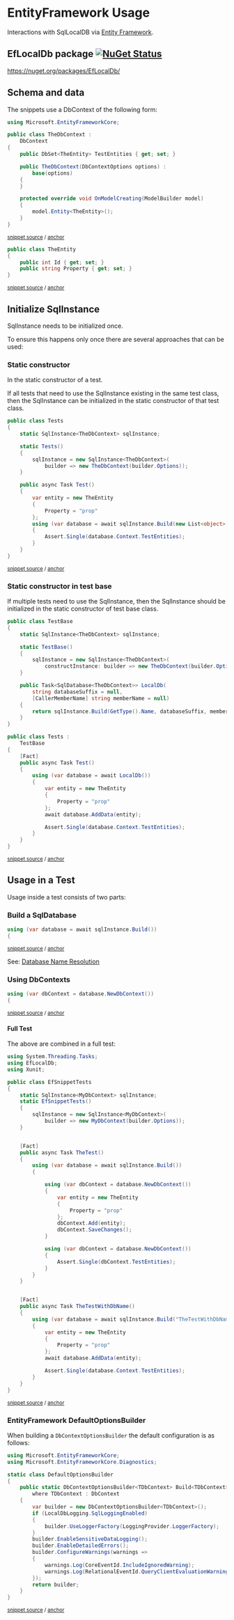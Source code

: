 <!--
GENERATED FILE - DO NOT EDIT
This file was generated by [MarkdownSnippets](https://github.com/SimonCropp/MarkdownSnippets).
Source File: /pages/mdsource/ef-usage.source.md
To change this file edit the source file and then run MarkdownSnippets.
-->

# EntityFramework Usage

Interactions with SqlLocalDB via [Entity Framework](https://docs.microsoft.com/en-us/ef/core/).


## EfLocalDb package [![NuGet Status](https://img.shields.io/nuget/v/EfLocalDb.svg)](https://www.nuget.org/packages/EfLocalDb/)

https://nuget.org/packages/EfLocalDb/


## Schema and data

The snippets use a DbContext of the following form:

<!-- snippet: TheDbContext.cs -->
<a id='snippet-TheDbContext.cs'/></a>
```cs
using Microsoft.EntityFrameworkCore;

public class TheDbContext :
    DbContext
{
    public DbSet<TheEntity> TestEntities { get; set; }

    public TheDbContext(DbContextOptions options) :
        base(options)
    {
    }

    protected override void OnModelCreating(ModelBuilder model)
    {
        model.Entity<TheEntity>();
    }
}
```
<sup>[snippet source](/src/EfLocalDb.Tests/Snippets/TheDbContext.cs#L1-L17) / [anchor](#snippet-TheDbContext.cs)</sup>
<!-- endsnippet -->

<!-- snippet: TheEntity.cs -->
<a id='snippet-TheEntity.cs'/></a>
```cs
public class TheEntity
{
    public int Id { get; set; }
    public string Property { get; set; }
}
```
<sup>[snippet source](/src/EfLocalDb.Tests/Snippets/TheEntity.cs#L1-L5) / [anchor](#snippet-TheEntity.cs)</sup>
<!-- endsnippet -->


## Initialize SqlInstance

SqlInstance needs to be initialized once.

To ensure this happens only once there are several approaches that can be used:


### Static constructor

In the static constructor of a test.

If all tests that need to use the SqlInstance existing in the same test class, then the SqlInstance can be initialized in the static constructor of that test class.

<!-- snippet: EfStaticConstructor -->
<a id='snippet-efstaticconstructor'/></a>
```cs
public class Tests
{
    static SqlInstance<TheDbContext> sqlInstance;

    static Tests()
    {
        sqlInstance = new SqlInstance<TheDbContext>(
            builder => new TheDbContext(builder.Options));
    }

    public async Task Test()
    {
        var entity = new TheEntity
        {
            Property = "prop"
        };
        using (var database = await sqlInstance.Build(new List<object> {entity}))
        {
            Assert.Single(database.Context.TestEntities);
        }
    }
}
```
<sup>[snippet source](/src/EfLocalDb.Tests/Snippets/StaticConstructor.cs#L8-L33) / [anchor](#snippet-efstaticconstructor)</sup>
<!-- endsnippet -->


### Static constructor in test base

If multiple tests need to use the SqlInstance, then the SqlInstance should be initialized in the static constructor of test base class.

<!-- snippet: EfTestBase -->
<a id='snippet-eftestbase'/></a>
```cs
public class TestBase
{
    static SqlInstance<TheDbContext> sqlInstance;

    static TestBase()
    {
        sqlInstance = new SqlInstance<TheDbContext>(
            constructInstance: builder => new TheDbContext(builder.Options));
    }

    public Task<SqlDatabase<TheDbContext>> LocalDb(
        string databaseSuffix = null,
        [CallerMemberName] string memberName = null)
    {
        return sqlInstance.Build(GetType().Name, databaseSuffix, memberName);
    }
}

public class Tests :
    TestBase
{
    [Fact]
    public async Task Test()
    {
        using (var database = await LocalDb())
        {
            var entity = new TheEntity
            {
                Property = "prop"
            };
            await database.AddData(entity);

            Assert.Single(database.Context.TestEntities);
        }
    }
}
```
<sup>[snippet source](/src/EfLocalDb.Tests/Snippets/TestBaseUsage.cs#L8-L47) / [anchor](#snippet-eftestbase)</sup>
<!-- endsnippet -->


## Usage in a Test

Usage inside a test consists of two parts:


### Build a SqlDatabase

<!-- snippet: EfBuildDatabase -->
<a id='snippet-efbuilddatabase'/></a>
```cs
using (var database = await sqlInstance.Build())
{
```
<sup>[snippet source](/src/EfLocalDb.Tests/Snippets/EfSnippetTests.cs#L19-L22) / [anchor](#snippet-efbuilddatabase)</sup>
<!-- endsnippet -->

See: [Database Name Resolution](/pages/directory-and-name-resolution.md#database-name-resolution)


### Using DbContexts

<!-- snippet: EfBuildContext -->
<a id='snippet-efbuildcontext'/></a>
```cs
using (var dbContext = database.NewDbContext())
{
```
<sup>[snippet source](/src/EfLocalDb.Tests/Snippets/EfSnippetTests.cs#L24-L27) / [anchor](#snippet-efbuildcontext)</sup>
<!-- endsnippet -->


#### Full Test

The above are combined in a full test:

<!-- snippet: EfSnippetTests.cs -->
<a id='snippet-EfSnippetTests.cs'/></a>
```cs
using System.Threading.Tasks;
using EfLocalDb;
using Xunit;

public class EfSnippetTests
{
    static SqlInstance<MyDbContext> sqlInstance;
    static EfSnippetTests()
    {
        sqlInstance = new SqlInstance<MyDbContext>(
            builder => new MyDbContext(builder.Options));
    }


    [Fact]
    public async Task TheTest()
    {
        using (var database = await sqlInstance.Build())
        {

            using (var dbContext = database.NewDbContext())
            {
                var entity = new TheEntity
                {
                    Property = "prop"
                };
                dbContext.Add(entity);
                dbContext.SaveChanges();
            }

            using (var dbContext = database.NewDbContext())
            {
                Assert.Single(dbContext.TestEntities);
            }
        }
    }


    [Fact]
    public async Task TheTestWithDbName()
    {
        using (var database = await sqlInstance.Build("TheTestWithDbName"))
        {
            var entity = new TheEntity
            {
                Property = "prop"
            };
            await database.AddData(entity);

            Assert.Single(database.Context.TestEntities);
        }
    }
}
```
<sup>[snippet source](/src/EfLocalDb.Tests/Snippets/EfSnippetTests.cs#L1-L53) / [anchor](#snippet-EfSnippetTests.cs)</sup>
<!-- endsnippet -->


### EntityFramework DefaultOptionsBuilder

When building a `DbContextOptionsBuilder` the default configuration is as follows:

<!-- snippet: DefaultOptionsBuilder.cs -->
<a id='snippet-DefaultOptionsBuilder.cs'/></a>
```cs
using Microsoft.EntityFrameworkCore;
using Microsoft.EntityFrameworkCore.Diagnostics;

static class DefaultOptionsBuilder
{
    public static DbContextOptionsBuilder<TDbContext> Build<TDbContext>()
        where TDbContext : DbContext
    {
        var builder = new DbContextOptionsBuilder<TDbContext>();
        if (LocalDbLogging.SqlLoggingEnabled)
        {
            builder.UseLoggerFactory(LoggingProvider.LoggerFactory);
        }
        builder.EnableSensitiveDataLogging();
        builder.EnableDetailedErrors();
        builder.ConfigureWarnings(warnings =>
        {
            warnings.Log(CoreEventId.IncludeIgnoredWarning);
            warnings.Log(RelationalEventId.QueryClientEvaluationWarning);
        });
        return builder;
    }
}
```
<sup>[snippet source](/src/EfLocalDb/DefaultOptionsBuilder.cs#L1-L23) / [anchor](#snippet-DefaultOptionsBuilder.cs)</sup>
<!-- endsnippet -->
